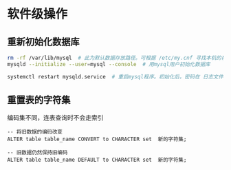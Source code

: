 # 软件级操作

## 重新初始化数据库

``` bash
rm -rf /var/lib/mysql  # 此为默认数据存放路径。可根据 /etc/my.cnf 寻找本机的存放路径
mysqld --initialize --user=mysql --console  # 用mysql用户初始化数据库

systemctl restart mysqld.service  # 重启mysql程序。初始化后，密码在 日志文件中
```

## 重置表的字符集

编码集不同，连表查询时不会走索引

```mysql
-- 将旧数据的编码改变
ALTER table table_name CONVERT to CHARACTER set  新的字符集;

-- 旧数据仍然保持旧编码
ALTER table table_name DEFAULT to CHARACTER set  新的字符集;
```

